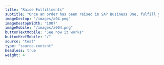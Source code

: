 ```yaml
---
title: "Raise Fulfillments"
subtitle: "Once an order has been raised in SAP Business One, fulfill your order with one of fulfillment partners, such as Parcelninja"
imageDestop: "/images/a04.png"
imageDestopWidth: "1007"
imageMobile: "/images/a004.png"
buttonTextMobile: "See how it works"
buttonHrefMobile: "/" 
source: "test"
type: "source-content"
headless: true
weight: 4
---
```

